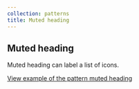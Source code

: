 ```yaml
---
collection: patterns
title: Muted heading
---
```


## Muted heading

Muted heading can label a list of icons.

<a href="https://vanilla-framework.github.io/vanilla-framework/examples/patterns/muted-heading/"
  class="js-example">
  View example of the pattern muted heading
</a>
